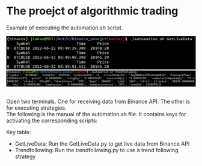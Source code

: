 # The proejct of algorithmic trading


Example of executing the automation.sh script.
<table>
<img src="getdata.png" alt="Demo of getting live data" width="600"/>
<img src="strategy_demo.PNG" alt="Demo of using strategy script" width="800"/>
</table>
Open two terminals. One for receiving data from Binance API. The other is for executing strategies.
</br>
The following is the manual of the automation.sh file. It contains keys for activating the corresponding scripts:

Key table:
- GetLiveData: Run the GetLiveData.py to get live data from Binance API
- Trendfollowing: Run the trendfollowing.py to use a trend following strategy
